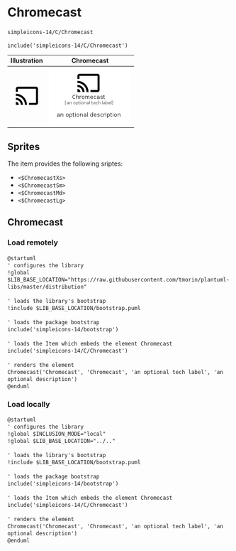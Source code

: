 # Chromecast


```text
simpleicons-14/C/Chromecast
```

```text
include('simpleicons-14/C/Chromecast')
```



| Illustration | Chromecast |
| :---: | :---: |
| ![illustration for Illustration](../../simpleicons-14/C/Chromecast.png) | ![illustration for Chromecast](../../simpleicons-14/C/Chromecast.Local.png) |



## Sprites
The item provides the following sriptes:

- `<$ChromecastXs>`
- `<$ChromecastSm>`
- `<$ChromecastMd>`
- `<$ChromecastLg>`





## Chromecast

### Load remotely
```plantuml
@startuml
' configures the library
!global $LIB_BASE_LOCATION="https://raw.githubusercontent.com/tmorin/plantuml-libs/master/distribution"

' loads the library's bootstrap
!include $LIB_BASE_LOCATION/bootstrap.puml

' loads the package bootstrap
include('simpleicons-14/bootstrap')

' loads the Item which embeds the element Chromecast
include('simpleicons-14/C/Chromecast')

' renders the element
Chromecast('Chromecast', 'Chromecast', 'an optional tech label', 'an optional description')
@enduml
```

### Load locally
```plantuml
@startuml
' configures the library
!global $INCLUSION_MODE="local"
!global $LIB_BASE_LOCATION="../.."

' loads the library's bootstrap
!include $LIB_BASE_LOCATION/bootstrap.puml

' loads the package bootstrap
include('simpleicons-14/bootstrap')

' loads the Item which embeds the element Chromecast
include('simpleicons-14/C/Chromecast')

' renders the element
Chromecast('Chromecast', 'Chromecast', 'an optional tech label', 'an optional description')
@enduml
```


